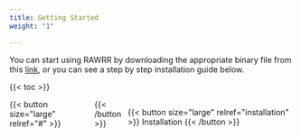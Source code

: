 ```yaml
---
title: Getting Started
weight: "1"

---
```

You can start using RAWRR by downloading the appropriate binary file from this [link](https://github.com/ConexoLA/RAWRR/releases/tag/v1.0.0 "Release"), or you can see a step by step installation guide below.

<!--more-->

{{< toc  >}}

<div style="display: flex; justify-content: space-between">
{{< button size="large" relref="#" >}}<i class="arrow left"></i> {{< /button >}}

{{< button size="large" relref="installation" >}} Installation <i class="arrow right"></i>{{< /button >}}

</div>